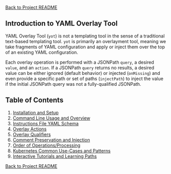 [Back to Project README](../README.md)


## Introduction to YAML Overlay Tool

YAML Overlay Tool (`yot`) is not a templating tool in the sense of a traditional text-based templating tool.  `yot` is primarily an overlayment tool, meaning we take fragments of YAML configuration and apply or inject them over the top of an existing YAML configuration.  

Each overlay operation is performed with a JSONPath `query`, a desired `value`, and an `action`.  If a JSONPath `query` returns no results, a desired value can be either ignored (default behavior) or injected (`onMissing`) and even provide a specific path or set of paths (`injectPath`) to inject the value if the initial JSONPath query was not a fully-qualified JSONPath.  

## Table of Contents
1. [Installation and Setup](sections/setup.md)
1. [Command Line Usage and Overview](sections/usage.md)
1. [Instructions File YAML Schema](sections/instructionsFile.md)
1. [Overlay Actions](sections/actions.md)
1. [Overlay Qualifiers](sections/qualifiers.md)
1. [Comment Preservation and Injection](sections/comments.md)
1. [Order of Operations/Processing](sections/orderOfOperations.md)
1. [Kubernetes Common Use-Cases and Patterns](sections/kubernetesUseCases.md)
1. [Interactive Tutorials and Learning Paths](sections/tutorials.md)


[Back to Project README](../README.md)